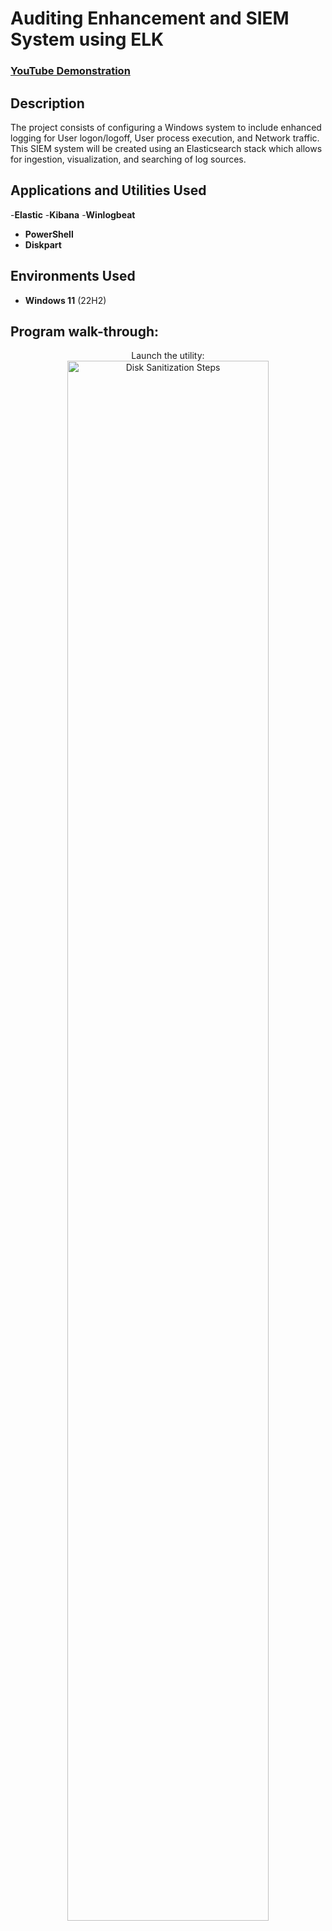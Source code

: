 <h1>Auditing Enhancement and SIEM System using ELK</h1>

 ### [YouTube Demonstration](https://youtu.be/)

<h2>Description</h2>
The project consists of configuring a Windows system to include enhanced logging for User logon/logoff, User process execution, and Network traffic. This SIEM system will be created using an Elasticsearch stack which allows for ingestion, visualization, and searching of log sources.
<br />


<h2>Applications and Utilities Used</h2>

-<b>Elastic</b>
-<b>Kibana</b>
-<b>Winlogbeat</b>
- <b>PowerShell</b> 
- <b>Diskpart</b>

<h2>Environments Used </h2>

- <b>Windows 11</b> (22H2)

<h2>Program walk-through:</h2>

<p align="center">
Launch the utility: <br/>
<img src="https://i.imgur.com/62TgaWL.png" height="80%" width="80%" alt="Disk Sanitization Steps"/>
<br />
<br />

</p>

<!--
 ```diff
- text in red
+ text in green
! text in orange
# text in gray
@@ text in purple (and bold)@@
```
--!>

